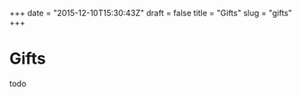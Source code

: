 +++
date = "2015-12-10T15:30:43Z"
draft = false
title = "Gifts"
slug = "gifts"
+++

Gifts
===============

todo
